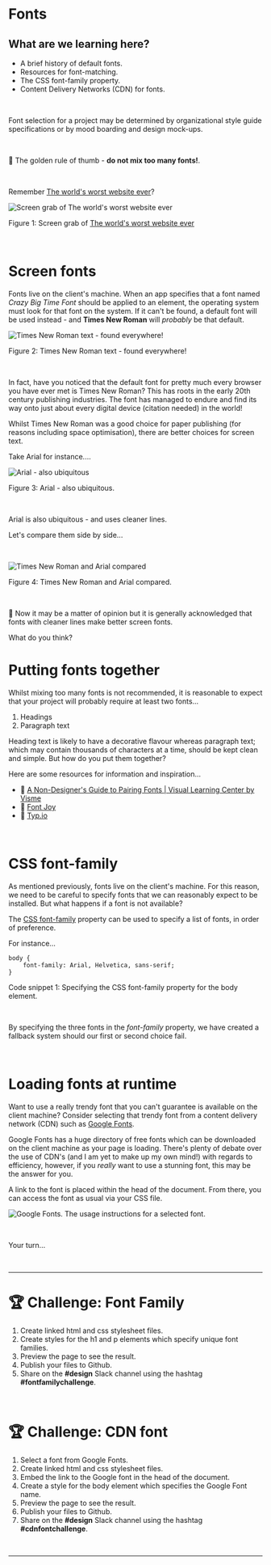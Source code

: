 # Fonts

## What are we learning here?

* A brief history of default fonts.
* Resources for font-matching.
* The CSS font-family property.
* Content Delivery Networks (CDN) for fonts.

<br>

Font selection for a project may be determined by organizational style guide specifications or by mood boarding and design mock-ups.

<br>

 :clap: The golden rule of thumb - **do not mix too many fonts!**.

 <br>

Remember [The world's worst website ever](https://www.theworldsworstwebsiteever.com/)?

![Screen grab of The world's worst website ever](worldsworst.png)

Figure 1: Screen grab of [The world's worst website ever](https://www.theworldsworstwebsiteever.com/)

<br>

# Screen fonts

Fonts live on the client's machine. When an app specifies that a font named *Crazy Big Time Font* should be applied to an element, the operating system must look for that font on the system. If it can't be found, a default font will be used instead - and **Times New Roman** will *probably* be that default.

![Times New Roman text - found everywhere!](timesnewroman.jpg)

Figure 2: Times New Roman text - found everywhere!

<br>

In fact, have you noticed that the default font for pretty much every browser you have ever met is Times New Roman? This has roots in the early 20th century publishing industries. The font has managed to endure and find its way onto just about every digital device (citation needed) in the world!

Whilst Times New Roman was a good choice for paper publishing (for reasons including space optimisation), there are better choices for screen text. 

Take Arial for instance....

![Arial - also ubiquitous](Arial.png)

Figure 3: Arial - also ubiquitous.

<br>

Arial is also ubiquitous - and uses cleaner lines.

Let's compare them side by side...

<br>

![Times New Roman and Arial compared](compare.png)

Figure 4: Times New Roman and Arial compared.

<br>

 :information_desk_person: Now it may be a matter of opinion but it is generally acknowledged that fonts with cleaner lines make better screen fonts.

What do you think?

# Putting fonts together

Whilst mixing too many fonts is not recommended, it is reasonable to expect that your project will probably require at least two fonts...

1. Headings
2. Paragraph text

Heading text is likely to have a decorative flavour whereas paragraph text; which may contain thousands of characters at a time, should  be kept clean and simple. But how do you put them together?

Here are some resources for information and inspiration...

* :link: [A Non-Designer's Guide to Pairing Fonts | Visual Learning Center by Visme](https://visme.co/blog/pairing-fonts/)
* :link: [Font Joy](https://fontjoy.com/)
* :link: [Typ.io](http://typ.io/)

<br>

# CSS font-family

As mentioned previously, fonts live on the client's machine. For this reason, we need to be careful to specify fonts that we can reasonably expect to be installed. But what happens if a font is not available?

The [CSS font-family](https://www.w3schools.com/cssref/css_websafe_fonts.asp) property can be used to specify a list of fonts, in order of preference.

For instance...

````
body {
    font-family: Arial, Helvetica, sans-serif;
}
````
Code snippet 1: Specifying the CSS font-family property for the body element.

<br>

By specifying the three fonts in the *font-family* property, we have created a  fallback system should our first or second choice fail.

<br>

# Loading fonts at runtime

Want to use a really trendy font that you can't guarantee is available on the client machine? Consider selecting that trendy font from a content delivery network (CDN) such as [Google Fonts](https://fonts.google.com/).

Google Fonts has a huge directory of free fonts which can be downloaded on the client machine as your page is loading. There's plenty of debate over the use of CDN's (and I am yet to make up my own mind!) with regards to efficiency, however, if you *really* want to use a stunning font, this may be the answer for you.

A link to the font is placed within the head of the document. From there, you can access the font as usual via your CSS file.

![Google Fonts. The usage instructions for a selected font.](gfont.png)

<br>

Your turn...

<br>

<hr>

# :trophy: Challenge: Font Family

1. Create linked html and css stylesheet files.
2. Create styles for the h1 and p elements which specify unique font families.
3. Preview the page to see the result.
4. Publish your files to Github.
5. Share on the **#design** Slack channel using the hashtag **#fontfamilychallenge**.

<br>

# :trophy: Challenge: CDN font

1. Select a font from Google Fonts.
2. Create linked html and css stylesheet files.
3. Embed the link to the Google font in the head of the document.
4. Create a style for the body element which specifies the Google Font name.
5. Preview the page to see the result.
6. Publish your files to Github.
7. Share on the **#design** Slack channel using the hashtag **#cdnfontchallenge**.

<br>
<hr>







